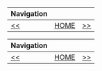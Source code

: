 | Navigation |||
| --- | --- | ---: |
| [<<](./FormatAndMount.md) | [HOME](./README.md) | [>>](./SetEnvironmentVars.md) |

| Navigation |||
| --- | --- | ---: |
| [<<](./FormatAndMount.md) | [HOME](./README.md) | [>>](./SetEnvironmentVars.md) |
